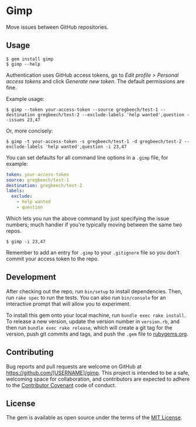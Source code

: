 # Gimp

Move issues between GitHub repositories.

## Usage

    $ gem install gimp
    $ gimp --help

Authentication uses GitHub access tokens, go to *Edit profile > Personal access tokens* and click *Generate new token*. The default permissions are fine.

Example usage:

    $ gimp --token your-access-token --source gregbeech/test-1 --destination gregbeech/test-2 --exclude-labels 'help wanted',question --issues 23,47

Or, more concisely:

    $ gimp -t your-access-token -s gregbeech/test-1 -d gregbeech/test-2 --exclude-labels 'help wanted',question -i 23,47

You can set defaults for all command line options in a `.gimp` file, for example:

```yaml
token: your-access-token
source: gregbeech/test-1
destination: gregbeech/test-2
labels:
  exclude:
    - help wanted
    - question
```

Which lets you run the above command by just specifying the issue numbers; much handier if you're typically moving between the same two repos.

    $ gimp -i 23,47

Remember to add an entry for `.gimp` to your `.gitignore` file so you don't commit your access token to the repo.

## Development

After checking out the repo, run `bin/setup` to install dependencies. Then, run `rake spec` to run the tests. You can also run `bin/console` for an interactive prompt that will allow you to experiment.

To install this gem onto your local machine, run `bundle exec rake install`. To release a new version, update the version number in `version.rb`, and then run `bundle exec rake release`, which will create a git tag for the version, push git commits and tags, and push the `.gem` file to [rubygems.org](https://rubygems.org).

## Contributing

Bug reports and pull requests are welcome on GitHub at https://github.com/[USERNAME]/gimp. This project is intended to be a safe, welcoming space for collaboration, and contributors are expected to adhere to the [Contributor Covenant](contributor-covenant.org) code of conduct.


## License

The gem is available as open source under the terms of the [MIT License](http://opensource.org/licenses/MIT).

